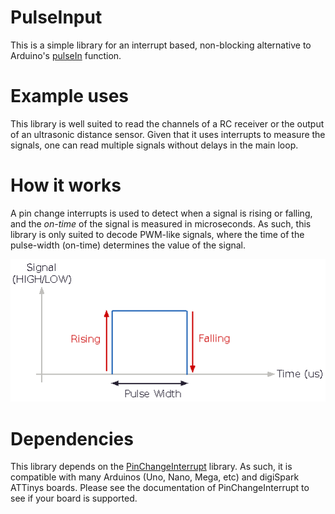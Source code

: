 # PulseInput
This is a simple library for an interrupt based, non-blocking alternative to Arduino's [pulseIn](https://reference.arduino.cc/reference/cs/language/functions/advanced-io/pulsein/) function. 

# Example uses
This library is well suited to read the channels of a RC receiver or the output of an ultrasonic distance sensor. Given that it uses interrupts to measure the signals, one can read multiple signals without delays in the main loop.  

# How it works
A pin change interrupts is used to detect when a signal is rising or falling, and the _on-time_ of the signal is measured in microseconds. As such, this library is only suited to decode PWM-like signals, where the time of the pulse-width (on-time) determines the value of the signal.

![image](diagram.png)

# Dependencies
This library depends on the [PinChangeInterrupt](https://github.com/NicoHood/PinChangeInterrupt) library. As such, it is compatible with many Arduinos (Uno, Nano, Mega, etc) and digiSpark ATTinys boards. Please see the documentation of PinChangeInterrupt to see if your board is supported.

